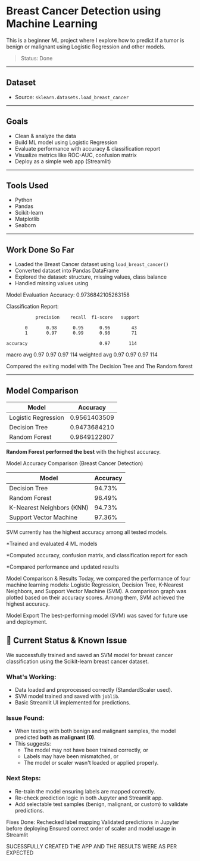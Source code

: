 #  Breast Cancer Detection using Machine Learning

This is a beginner ML project where I explore how to predict if a tumor is benign or malignant using Logistic Regression and other models.

>  Status: Done

---

##  Dataset
- Source: `sklearn.datasets.load_breast_cancer`

---

##  Goals
-  Clean & analyze the data
-  Build ML model using Logistic Regression
-  Evaluate performance with accuracy & classification report
-  Visualize metrics like ROC-AUC, confusion matrix
-  Deploy as a simple web app (Streamlit)

---

##  Tools Used
- Python
- Pandas
- Scikit-learn
- Matplotlib
- Seaborn

---

## Work Done So Far

-  Loaded the Breast Cancer dataset using `load_breast_cancer()`
-  Converted dataset into Pandas DataFrame
-  Explored the dataset: structure, missing values, class balance
-  Handled missing values using

Model Evaluation
 Accuracy: 0.9736842105263158

 Classification Report:

               precision    recall  f1-score   support

           0       0.98      0.95      0.96        43
           1       0.97      0.99      0.98        71

    accuracy                           0.97       114
   macro avg       0.97      0.97      0.97       114
weighted avg       0.97      0.97      0.97       114

Compared the exiting model with The Decision Tree and The Random forest


---

## Model Comparison

| Model               | Accuracy     |
|--------------------|--------------|
| Logistic Regression| 0.9561403509 |
| Decision Tree      | 0.9473684210 |
| Random Forest      | 0.9649122807 |

 **Random Forest performed the best** with the highest accuracy.


Model Accuracy Comparison (Breast Cancer Detection)

| Model                     | Accuracy   |
| ------------------------- | ---------- |
| Decision Tree             | 94.73%     |
| Random Forest             | 96.49%     |
| K-Nearest Neighbors (KNN) | 94.73%     |
| Support Vector Machine    | 97.36%     |

 SVM currently has the highest accuracy among all tested models.

*Trained and evaluated 4 ML models

*Computed accuracy, confusion matrix, and classification report for each

*Compared performance and updated results 


Model Comparison & Results
Today, we compared the performance of four machine learning models: Logistic Regression, Decision Tree, K-Nearest Neighbors, and Support Vector Machine (SVM). A comparison graph was plotted based on their accuracy scores. Among them, SVM achieved the highest accuracy.

Model Export
The best-performing model (SVM) was saved for future use and deployment.

## 🔧 Current Status & Known Issue

We successfully trained and saved an SVM model for breast cancer classification using the Scikit-learn breast cancer dataset.

###  What's Working:
- Data loaded and preprocessed correctly (StandardScaler used).
- SVM model trained and saved with `joblib`.
- Basic Streamlit UI implemented for predictions.

###  Issue Found:
- When testing with both benign and malignant samples, the model predicted **both as malignant (0)**.
- This suggests:
  - The model may not have been trained correctly, or
  - Labels may have been mismatched, or
  - The model or scaler wasn't loaded or applied properly.

### Next Steps:
- Re-train the model ensuring labels are mapped correctly.
- Re-check prediction logic in both Jupyter and Streamlit app.
- Add selectable test samples (benign, malignant, or custom) to validate predictions.


Fixes Done:
Rechecked label mapping
Validated predictions in Jupyter before deploying
Ensured correct order of scaler and model usage in Streamlit

SUCESSFULLY CREATED THE APP AND THE RESULTS WERE AS PER EXPECTED




 
  
